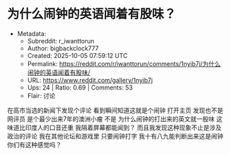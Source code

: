 # 为什么闹钟的英语闻着有股味？

- Metadata:
  - Subreddit: r_iwanttorun
  - Author: bigbackclock777
  - Created: 2025-10-05 07:59:12 UTC
  - Permalink: https://reddit.com/r/iwanttorun/comments/1nyib7j/为什么闹钟的英语闻着有股味/
  - URL: https://www.reddit.com/gallery/1nyib7j
  - Ups: 24 | Ratio: 0.69 | Comments: 53
  - Flair: 讨论


在高市当选的新闻下发现个评论 看到瞬间知道这就是个闹钟 打开主页
发现也不是网评员 是个最少出来7年的澳洲小瘤 不是
为什么闹钟的打出来的英文就一股味 这味道比印度人的口音还重
我隔着屏幕都能闻到？ 而且我发现这种现象不止是涉及政治的评论
我在其他论坛和游戏里 只要闹钟打字 我十有八九能判断出来这是闹钟
你们有这种感觉吗？

